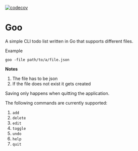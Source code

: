 [![codecov](https://codecov.io/gh/Hydoc/goo/graph/badge.svg?token=5TWYKUEG84)](https://codecov.io/gh/Hydoc/goo)

# Goo

A simple CLI todo list written in Go that supports different files.

Example
```shell
goo -file path/to/a/file.json
```

**Notes**
1. The file has to be json
2. If the file does not exist it gets created


Saving only happens when quitting the application.

The following commands are currently supported:
1. `add`
2. `delete`
3. `edit`
4. `toggle`
5. `undo`
6. `help`
7. `quit`
